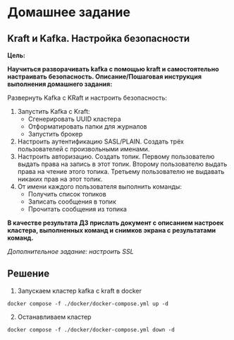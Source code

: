 # Домашнее задание

## Kraft и Kafka. Настройка безопасности

**Цель:**

**Научиться разворачивать kafka с помощью kraft и самостоятельно настраивать безопасность.
Описание/Пошаговая инструкция выполнения домашнего задания:**

Развернуть Kafka с KRaft и настроить безопасность:

1. Запустить Kafka с Kraft:
    * Сгенерировать UUID кластера
    * Отформатировать папки для журналов
    * Запустить брокер
2. Настроить аутентификацию SASL/PLAIN. Создать трёх пользователей с произвольными именами.
3. Настроить авторизацию. Создать топик. Первому пользователю выдать права на запись в этот топик. Второму пользователю
   выдать права на чтение этого топика. Третьему пользователю не выдавать никаких прав на этот топик.
4. От имени каждого пользователя выполнить команды:
    * Получить список топиков
    * Записать сообщения в топик
    * Прочитать сообщения из топика

**В качестве результата ДЗ прислать документ с описанием настроек кластера, выполненных команд и снимков экрана с
результатами команд.**

_Дополнительное задание: настроить SSL_

## Решение
1. Запускаем кластер kafka c kraft в docker
```shell
docker compose -f ./docker/docker-compose.yml up -d
```

2. Останавливаем кластер
```shell
docker compose -f ./docker/docker-compose.yml down -d
```